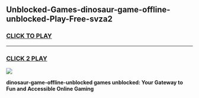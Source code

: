 
## Unblocked-Games-dinosaur-game-offline-unblocked-Play-Free-svza2
<h3>
<a href="https://premium76.site?title=dinosaur-game-offline-unblocked&ref=19M">CLICK TO PLAY</a></h3>
<hr>

<h3>
<a href="https://premium76.site?title=dinosaur-game-offline-unblocked&ref=19M">CLICK 2 PLAY</a>
  
</h3>

<a href="https://premium76.site?title=dinosaur-game-offline-unblocked&ref=19M"><img src="https://clearcache.store/games.png"></a>


**dinosaur-game-offline-unblocked games unblocked: Your Gateway to Fun and Accessible Online Gaming**
